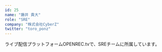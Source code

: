 ```yaml
---
id: 25
name: "藤井 貴大"
role: "SRE"
company: "株式会社CyberZ"
twitter: "toro_ponz"
---
```


ライブ配信プラットフォームOPENREC.tvで、SREチームに所属しています。
